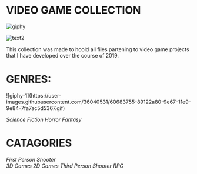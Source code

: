 # VIDEO GAME COLLECTION

![giphy](https://user-images.githubusercontent.com/36040531/60683590-84994200-9e66-11e9-86c5-02972d8ae907.gif)


![text2](https://user-images.githubusercontent.com/36040531/60683638-d17d1880-9e66-11e9-8e00-dc82846ce820.gif)

This collection was made to hoold all files partening to video game projects that I have developed over the course of 2019.
<h1>GENRES:</h1>
![giphy-1](https://user-images.githubusercontent.com/36040531/60683755-89122a80-9e67-11e9-9e84-7fa7ac5d5367.gif)

*Science Fiction*
*Horror* 
*Fantasy* 


<h1>CATAGORIES</h1>

*First Person Shooter*  
*3D Games*
*2D Games*
*Third Person Shooter*
*RPG*
